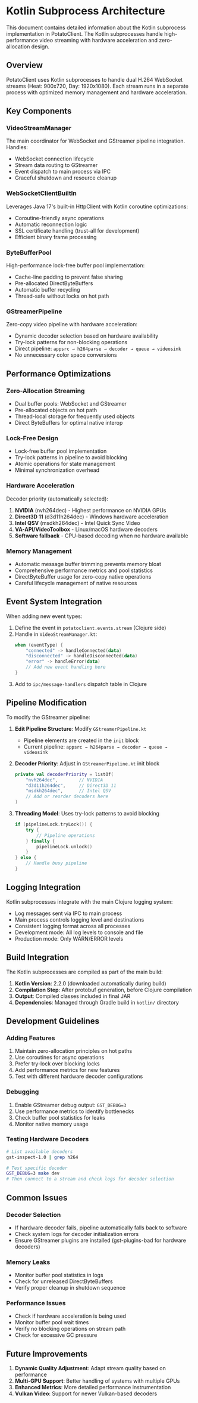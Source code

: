 # Kotlin Subprocess Architecture

This document contains detailed information about the Kotlin subprocess implementation in PotatoClient. The Kotlin subprocesses handle high-performance video streaming with hardware acceleration and zero-allocation design.

## Overview

PotatoClient uses Kotlin subprocesses to handle dual H.264 WebSocket streams (Heat: 900x720, Day: 1920x1080). Each stream runs in a separate process with optimized memory management and hardware acceleration.

## Key Components

### VideoStreamManager
The main coordinator for WebSocket and GStreamer pipeline integration. Handles:
- WebSocket connection lifecycle
- Stream data routing to GStreamer
- Event dispatch to main process via IPC
- Graceful shutdown and resource cleanup

### WebSocketClientBuiltIn
Leverages Java 17's built-in HttpClient with Kotlin coroutine optimizations:
- Coroutine-friendly async operations
- Automatic reconnection logic
- SSL certificate handling (trust-all for development)
- Efficient binary frame processing

### ByteBufferPool
High-performance lock-free buffer pool implementation:
- Cache-line padding to prevent false sharing
- Pre-allocated DirectByteBuffers
- Automatic buffer recycling
- Thread-safe without locks on hot path

### GStreamerPipeline
Zero-copy video pipeline with hardware acceleration:
- Dynamic decoder selection based on hardware availability
- Try-lock patterns for non-blocking operations
- Direct pipeline: `appsrc → h264parse → decoder → queue → videosink`
- No unnecessary color space conversions

## Performance Optimizations

### Zero-Allocation Streaming
- Dual buffer pools: WebSocket and GStreamer
- Pre-allocated objects on hot path
- Thread-local storage for frequently used objects
- Direct ByteBuffers for optimal native interop

### Lock-Free Design
- Lock-free buffer pool implementation
- Try-lock patterns in pipeline to avoid blocking
- Atomic operations for state management
- Minimal synchronization overhead

### Hardware Acceleration
Decoder priority (automatically selected):
1. **NVIDIA** (nvh264dec) - Highest performance on NVIDIA GPUs
2. **Direct3D 11** (d3d11h264dec) - Windows hardware acceleration
3. **Intel QSV** (msdkh264dec) - Intel Quick Sync Video
4. **VA-API/VideoToolbox** - Linux/macOS hardware decoders
5. **Software fallback** - CPU-based decoding when no hardware available

### Memory Management
- Automatic message buffer trimming prevents memory bloat
- Comprehensive performance metrics and pool statistics
- DirectByteBuffer usage for zero-copy native operations
- Careful lifecycle management of native resources

## Event System Integration

When adding new event types:
1. Define the event in `potatoclient.events.stream` (Clojure side)
2. Handle in `VideoStreamManager.kt`:
   ```kotlin
   when (eventType) {
       "connected" -> handleConnected(data)
       "disconnected" -> handleDisconnected(data)
       "error" -> handleError(data)
       // Add new event handling here
   }
   ```
3. Add to `ipc/message-handlers` dispatch table in Clojure

## Pipeline Modification

To modify the GStreamer pipeline:

1. **Edit Pipeline Structure**: Modify `GStreamerPipeline.kt`
   - Pipeline elements are created in the `init` block
   - Current pipeline: `appsrc → h264parse → decoder → queue → videosink`

2. **Decoder Priority**: Adjust in `GStreamerPipeline.kt` init block
   ```kotlin
   private val decoderPriority = listOf(
       "nvh264dec",        // NVIDIA
       "d3d11h264dec",     // Direct3D 11
       "msdkh264dec",      // Intel QSV
       // Add or reorder decoders here
   )
   ```

3. **Threading Model**: Uses try-lock patterns to avoid blocking
   ```kotlin
   if (pipelineLock.tryLock()) {
       try {
           // Pipeline operations
       } finally {
           pipelineLock.unlock()
       }
   } else {
       // Handle busy pipeline
   }
   ```

## Logging Integration

Kotlin subprocesses integrate with the main Clojure logging system:
- Log messages sent via IPC to main process
- Main process controls logging level and destinations
- Consistent logging format across all processes
- Development mode: All log levels to console and file
- Production mode: Only WARN/ERROR levels

## Build Integration

The Kotlin subprocesses are compiled as part of the main build:

1. **Kotlin Version**: 2.2.0 (downloaded automatically during build)
2. **Compilation Step**: After protobuf generation, before Clojure compilation
3. **Output**: Compiled classes included in final JAR
4. **Dependencies**: Managed through Gradle build in `kotlin/` directory

## Development Guidelines

### Adding Features
1. Maintain zero-allocation principles on hot paths
2. Use coroutines for async operations
3. Prefer try-lock over blocking locks
4. Add performance metrics for new features
5. Test with different hardware decoder configurations

### Debugging
1. Enable GStreamer debug output: `GST_DEBUG=3`
2. Use performance metrics to identify bottlenecks
3. Check buffer pool statistics for leaks
4. Monitor native memory usage

### Testing Hardware Decoders
```bash
# List available decoders
gst-inspect-1.0 | grep h264

# Test specific decoder
GST_DEBUG=3 make dev
# Then connect to a stream and check logs for decoder selection
```

## Common Issues

### Decoder Selection
- If hardware decoder fails, pipeline automatically falls back to software
- Check system logs for decoder initialization errors
- Ensure GStreamer plugins are installed (gst-plugins-bad for hardware decoders)

### Memory Leaks
- Monitor buffer pool statistics in logs
- Check for unreleased DirectByteBuffers
- Verify proper cleanup in shutdown sequence

### Performance Issues
- Check if hardware acceleration is being used
- Monitor buffer pool wait times
- Verify no blocking operations on stream path
- Check for excessive GC pressure

## Future Improvements

1. **Dynamic Quality Adjustment**: Adapt stream quality based on performance
2. **Multi-GPU Support**: Better handling of systems with multiple GPUs
3. **Enhanced Metrics**: More detailed performance instrumentation
4. **Vulkan Video**: Support for newer Vulkan-based decoders
